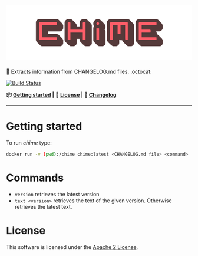 ![logo](logo.png)
-
:wind_chime: Extracts information from CHANGELOG.md files. :octocat:

[![Build Status](https://travis-ci.org/MyRealityCoding/chime.svg?branch=deploy)](https://travis-ci.org/MyRealityCoding/chime)

**:package: [Getting started](#getting-started) |**
**:rocket: [License](#license) |**
**:pencil: [Changelog](CHANGELOG.md)**

---

# Getting started

To run *chime* type:
```bash
docker run -v (pwd):/chime chime:latest <CHANGELOG.md file> <command>
```

# Commands

* `version` retrieves the latest version
* `text <version>` retrieves the text of the given version. Otherwise retrieves the latest text.

# License

This software is licensed under the [Apache 2 License](LICENSE).
